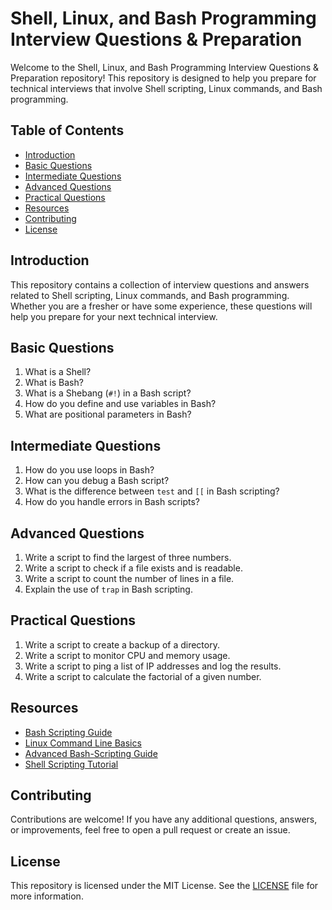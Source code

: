 # Shell, Linux, and Bash Programming Interview Questions & Preparation

Welcome to the Shell, Linux, and Bash Programming Interview Questions & Preparation repository! This repository is designed to help you prepare for technical interviews that involve Shell scripting, Linux commands, and Bash programming.

## Table of Contents

- [Introduction](#introduction)
- [Basic Questions](#basic-questions)
- [Intermediate Questions](#intermediate-questions)
- [Advanced Questions](#advanced-questions)
- [Practical Questions](#practical-questions)
- [Resources](#resources)
- [Contributing](#contributing)
- [License](#license)

## Introduction

This repository contains a collection of interview questions and answers related to Shell scripting, Linux commands, and Bash programming. Whether you are a fresher or have some experience, these questions will help you prepare for your next technical interview.

## Basic Questions

1. What is a Shell?
2. What is Bash?
3. What is a Shebang (`#!`) in a Bash script?
4. How do you define and use variables in Bash?
5. What are positional parameters in Bash?

## Intermediate Questions

1. How do you use loops in Bash?
2. How can you debug a Bash script?
3. What is the difference between `test` and `[[` in Bash scripting?
4. How do you handle errors in Bash scripts?

## Advanced Questions

1. Write a script to find the largest of three numbers.
2. Write a script to check if a file exists and is readable.
3. Write a script to count the number of lines in a file.
4. Explain the use of `trap` in Bash scripting.

## Practical Questions

1. Write a script to create a backup of a directory.
2. Write a script to monitor CPU and memory usage.
3. Write a script to ping a list of IP addresses and log the results.
4. Write a script to calculate the factorial of a given number.

## Resources

- [Bash Scripting Guide](https://www.gnu.org/software/bash/manual/bash.html)
- [Linux Command Line Basics](https://linuxcommand.org/)
- [Advanced Bash-Scripting Guide](https://tldp.org/LDP/abs/html/)
- [Shell Scripting Tutorial](https://www.shellscript.sh/)

## Contributing

Contributions are welcome! If you have any additional questions, answers, or improvements, feel free to open a pull request or create an issue.

## License

This repository is licensed under the MIT License. See the [LICENSE](LICENSE) file for more information.

